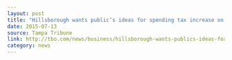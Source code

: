 ```yaml
---
layout: post
title: "Hillsborough wants public’s ideas for spending tax increase on transit"
date: 2015-07-13
source: Tampa Tribune
link: http://tbo.com/news/business/hillsborough-wants-publics-ideas-for-spending-tax-increase-on-transit-20150713/
category: news
---
```


